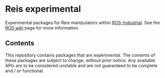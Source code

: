# Reis experimental

Experimental packages for Reis manipulators within [ROS-Industrial][].
See the [ROS wiki][] page for more information.


## Contents

This repository contains packages that are experimental. The contents of 
these packages are subject to change, without prior notice. Any available 
APIs are to be considered unstable and are not guaranteed to be complete 
and / or functional.


[ROS-Industrial]: http://wiki.ros.org/Industrial
[ROS wiki]: http://wiki.ros.org/reis_experimental
